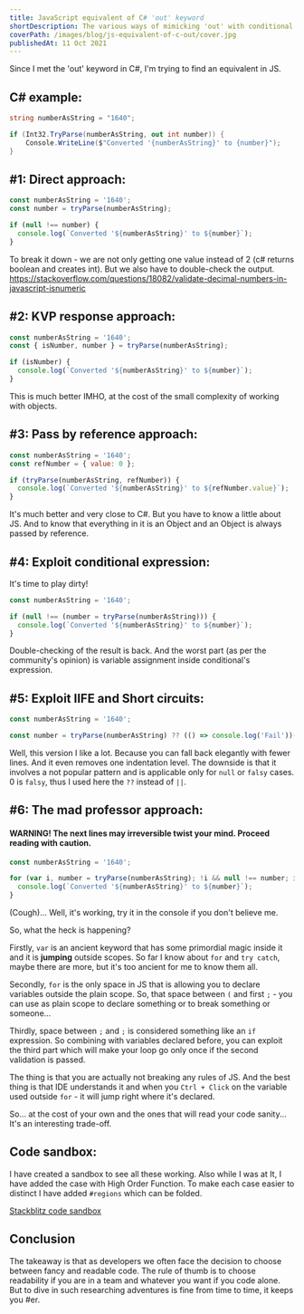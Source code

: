 ```yaml
---
title: JavaScript equivalent of C# 'out' keyword
shortDescription: The various ways of mimicking 'out' with conditional expression and some little extra.
coverPath: /images/blog/js-equivalent-of-c-out/cover.jpg
publishedAt: 11 Oct 2021
---
```


Since I met the 'out' keyword in C#, I'm trying to find an equivalent in JS.

## C# example:

```c#
string numberAsString = "1640";

if (Int32.TryParse(numberAsString, out int number)) {
    Console.WriteLine($"Converted '{numberAsString}' to {number}");
}
```

## #1: Direct approach:

```js
const numberAsString = '1640';
const number = tryParse(numberAsString);

if (null !== number) {
  console.log(`Converted '${numberAsString}' to ${number}`);
}
```

To break it down - we are not only getting one value instead of 2 (c# returns boolean and creates int). But we also have to double-check the output. https://stackoverflow.com/questions/18082/validate-decimal-numbers-in-javascript-isnumeric

## #2: KVP response approach:

```js
const numberAsString = '1640';
const { isNumber, number } = tryParse(numberAsString);

if (isNumber) {
  console.log(`Converted '${numberAsString}' to ${number}`);
}
```

This is much better IMHO, at the cost of the small complexity of working with objects.

## #3: Pass by reference approach:

```js
const numberAsString = '1640';
const refNumber = { value: 0 };

if (tryParse(numberAsString, refNumber)) {
  console.log(`Converted '${numberAsString}' to ${refNumber.value}`);
}
```

It's much better and very close to C#. But you have to know a little about JS. And to know that everything in it is an Object and an Object is always passed by reference.

## #4: Exploit conditional expression:

It's time to play dirty!

```js
const numberAsString = '1640';

if (null !== (number = tryParse(numberAsString))) {
  console.log(`Converted '${numberAsString}' to ${number}`);
}
```

Double-checking of the result is back. And the worst part (as per the community's opinion) is variable assignment inside conditional's expression.

## #5: Exploit IIFE and Short circuits:

```js
const numberAsString = '1640';

const number = tryParse(numberAsString) ?? (() => console.log('Fail'))();
```

Well, this version I like a lot. Because you can fall back elegantly with fewer lines. And it even removes one indentation level. The downside is that it involves a not popular pattern and is applicable only for `null` or `falsy` cases. 0 is `falsy`, thus I used here the `??` instead of `||`.

## #6: The mad professor approach:

#### WARNING! The next lines may irreversible twist your mind. Proceed reading with caution.

```js
const numberAsString = '1640';

for (var i, number = tryParse(numberAsString); !i && null !== number; i = 1) {
  console.log(`Converted '${numberAsString}' to ${number}`);
}
```

(Cough)... Well, it's working, try it in the console if you don't believe me.

So, what the heck is happening?

Firstly, `var` is an ancient keyword that has some primordial magic inside it and it is **jumping** outside scopes. So far I know about `for` and `try catch`, maybe there are more, but it's too ancient for me to know them all.

Secondly, `for` is the only space in JS that is allowing you to declare variables outside the plain scope. So, that space between `(` and first `;` - you can use as plain scope to declare something or to break something or someone...

Thirdly, space between `;` and `;` is considered something like an `if` expression. So combining with variables declared before, you can exploit the third part which will make your loop go only once if the second validation is passed.

The thing is that you are actually not breaking any rules of JS. And the best thing is that IDE understands it and when you `Ctrl + Click` on the variable used outside `for` - it will jump right where it's declared.

So... at the cost of your own and the ones that will read your code sanity... It's an interesting trade-off.

## Code sandbox:

I have created a sandbox to see all these working. Also while I was at It, I have added the case with High Order Function. To make each case easier to distinct I have added `#regions` which can be folded.

[Stackblitz code sandbox](https://stackblitz.com/edit/js-out)

## Conclusion

The takeaway is that as developers we often face the decision to choose between fancy and readable code. The rule of thumb is to choose readability if you are in a team and whatever you want if you code alone. But to dive in such researching adventures is fine from time to time, it keeps you #er.
